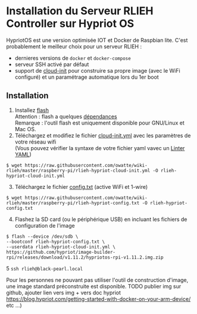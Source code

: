 # Installation du Serveur RLIEH Controller sur Hypriot OS

HypriotOS est une version optimisée IOT et Docker de Raspbian lite. C'est probablement le meilleur choix pour un serveur RLIEH :
- dernieres versions de `docker` et `docker-compose`
- serveur SSH activé par défaut
- support de [cloud-init](https://cloudinit.readthedocs.io/en/latest/) pour construire sa propre image (avec le WiFi configuré) et un paramétrage automatique lors du 1er boot

## Installation

1. Installez [flash](https://github.com/hypriot/flash)<br> 
Attention : flash a quelques [dépendances](https://github.com/hypriot/flash#install-dependencies)<br> 
Remarque : l'outil flash est uniquement disponible pour GNU/Linux et Mac OS.
2. Téléchargez et modifiez le fichier [cloud-init.yml](rlieh-hypriot-cloud-init.yml) avec les paramètres de votre réseau wifi<br>
(Vous pouvez vérifier la syntaxe de votre fichier yaml vavec un [Linter YAML](http://www.yamllint.com/))
```
$ wget https://raw.githubusercontent.com/owatte/wiki-rlieh/master/raspberry-pi/rlieh-hypriot-cloud-init.yml -O rlieh-hypriot-cloud-init.yml
```
3. Téléchargez le fichier [config.txt](rlieh-hypriot-config.txt) (active WiFi et 1-wire)
```
$ wget https://raw.githubusercontent.com/owatte/wiki-rlieh/master/raspberry-pi/rlieh-hypriot-config.txt -O rlieh-hypriot-config.txt
```
4. Flashez la SD card (ou le périphérique USB) en incluant les fichiers de configuration de l'image
```
$ flash --device /dev/sdb \ 
--bootconf rlieh-hypriot-config.txt \
--userdata rlieh-hypriot-cloud-init.yml \
https://github.com/hypriot/image-builder-rpi/releases/download/v1.11.2/hypriotos-rpi-v1.11.2.img.zip
```

5 `ssh rlieh@black-pearl.local`

Pour les personnes ne pouvant pas utiliser l'outil de construction d'image, une image standard préconstruite est disponible.
TODO publier img sur github, ajouter lien vers img + vers doc hypriot https://blog.hypriot.com/getting-started-with-docker-on-your-arm-device/ etc ...)
